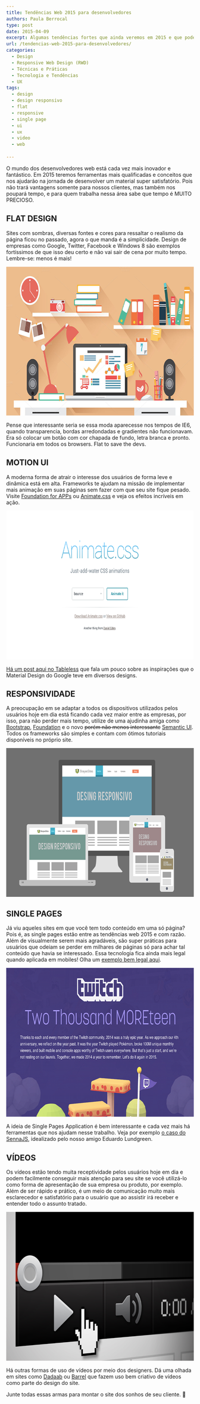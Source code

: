 ```yaml
---
title: Tendências Web 2015 para desenvolvedores
authors: Paula Berrocal
type: post
date: 2015-04-09
excerpt: Algumas tendências fortes que ainda veremos em 2015 e que podem perdurar ainda mais.
url: /tendencias-web-2015-para-desenvolvedores/
categories:
  - Design
  - Responsive Web Design (RWD)
  - Técnicas e Práticas
  - Tecnologia e Tendências
  - UX
tags:
  - design
  - design responsivo
  - flat
  - responsive
  - single page
  - ui
  - ux
  - video
  - web

---
```

O mundo dos desenvolvedores web está cada vez mais inovador e fantástico. Em 2015 teremos ferramentas mais qualificadas e conceitos que nos ajudarão na jornada de desenvolver um material super satisfatório. Pois não trará vantagens somente para nossos clientes, mas também nos poupará tempo, e para quem trabalha nessa área sabe que tempo é MUITO PRECIOSO.

## FLAT DESIGN

Sites com sombras, diversas fontes e cores para ressaltar o realismo da página ficou no passado, agora o que manda é a simplicidade. Design de empresas como Google, Twitter, Facebook e Windows 8 são exemplos fortíssimos de que isso deu certo e não vai sair de cena por muito tempo. Lembre-se: menos é mais!

[<img class=" size-full wp-image-48161 aligncenter" src="https://raw.githubusercontent.com/diegoeis/tableless-static-images/master/2015/04/flat-design.png" alt="flat-design" width="730" height="400" />][1]

Pense que interessante seria se essa moda aparecesse nos tempos de IE6, quando transparencia, bordas arredondadas e gradientes não funcionavam. Era só colocar um botão com cor chapada de fundo, letra branca e pronto. Funcionaria em todos os browsers. Flat to save the devs.

## MOTION UI

A moderna forma de atrair o interesse dos usuários de forma leve e dinâmica está em alta. Frameworks te ajudam na missão de implementar mais animação em suas páginas sem fazer com que seu site fique pesado. Visite <a href="https://foundation.zurb.com/apps/docs/#!/motion-ui" target="_blank">Foundation for APPs</a> ou <a href="https://daneden.github.io/animate.css/" target="_blank">Animate.css</a> e veja os efeitos incríveis em ação.

[<img class=" size-full wp-image-48162 aligncenter" src="https://raw.githubusercontent.com/diegoeis/tableless-static-images/master/2015/04/motion-ui.png" alt="motion-ui" width="730" height="400" />][2]

[Há um post aqui no Tableless][3] que fala um pouco sobre as inspirações que o Material Design do Google teve em diversos designs.

## RESPONSIVIDADE

A preocupação em se adaptar a todos os dispositivos utilizados pelos usuários hoje em dia está ficando cada vez maior entre as empresas, por isso, para não perder mais tempo, utilize de uma ajudinha amiga como <a href="https://getbootstrap.com/" target="_blank">Bootstrap</a>, <a href="https://foundation.zurb.com/" target="_blank">Foundation</a> e o novo <del>porém não menos interessante</del> <a href="https://semantic-ui.com/" target="_blank">Semantic UI</a>. Todos os frameworks são simples e contam com ótimos tutoriais disponíveis no próprio site.

[<img class=" size-full wp-image-48163 aligncenter" src="https://raw.githubusercontent.com/diegoeis/tableless-static-images/master/2015/04/design-responsivo.png" alt="design-responsivo" width="730" height="400" />][4]

## SINGLE PAGES

Já viu aqueles sites em que você tem todo conteúdo em uma só página? Pois é, as single pages estão entre as tendências web 2015 e com razão. Além de visualmente serem mais agradáveis, são super práticas para usuários que odeiam se perder em milhares de páginas só para achar tal conteúdo que havia se interessado. Essa tecnologia fica ainda mais legal quando aplicada em mobiles! Olha um <a href="https://www.twitch.tv/year/2014" target="_blank">exemplo bem legal aqui</a>.

[<img class="aligncenter size-full wp-image-48164" src="https://raw.githubusercontent.com/diegoeis/tableless-static-images/master/2015/04/single-page.png" alt="Single Pages" width="730" height="400" />][5]

A ideia de Single Pages Application é bem interessante e cada vez mais há ferramentas que nos ajudam nesse trabalho. Veja por exemplo [o caso do SennaJS][6], idealizado pelo nosso amigo Eduardo Lundgreen.

## VÍDEOS

Os vídeos estão tendo muita receptividade pelos usuários hoje em dia e podem facilmente conseguir mais atenção para seu site se você utilizá-lo como forma de apresentação de sua empresa ou produto, por exemplo. Além de ser rápido e prático, é um meio de comunicação muito mais esclarecedor e satisfatório para o usuário que ao assistir irá receber e entender todo o assunto tratado.

[<img class="aligncenter size-full wp-image-48165" src="https://raw.githubusercontent.com/diegoeis/tableless-static-images/master/2015/04/videos.png" alt="Vídeos" width="730" height="400" />][7]

Há outras formas de uso de vídeos por meio dos designers. Dá uma olhada em sites como [Dadaab][8] ou [Barrel][9] que fazem uso bem criativo de vídeos como parte do design do site.

Junte todas essas armas para montar o site dos sonhos de seu cliente. 🙂

 [1]: https://raw.githubusercontent.com/diegoeis/tableless-static-images/master/2015/04/flat-design.png
 [2]: https://raw.githubusercontent.com/diegoeis/tableless-static-images/master/2015/04/motion-ui.png
 [3]: https://tableless.com.br/materialup-uma-colecao-de-conceitos-usando-material-design/
 [4]: https://raw.githubusercontent.com/diegoeis/tableless-static-images/master/2015/04/design-responsivo.png
 [5]: https://raw.githubusercontent.com/diegoeis/tableless-static-images/master/2015/04/single-page.png
 [6]: https://sennajs.com/
 [7]: https://raw.githubusercontent.com/diegoeis/tableless-static-images/master/2015/04/videos.png
 [8]: https://www.dadaabstories.org/
 [9]: https://www.barrelny.com/recap/2012/